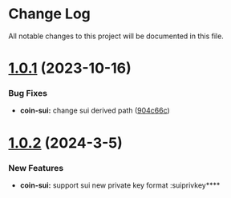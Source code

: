 # Change Log

All notable changes to this project will be documented in this file.

# [1.0.1](https://github.com/okx/js-wallet-sdk) (2023-10-16)

### Bug Fixes

- **coin-sui:** change sui derived path ([904c66c](https://github.com/okx/js-wallet-sdk/pull/4/commits/904c66caaad9c679f0d7263957109f6743265a00))

# [1.0.2](https://github.com/okx/js-wallet-sdk) (2024-3-5)

### New Features

- **coin-sui:** support sui new private key format :suiprivkey**** 

